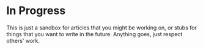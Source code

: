 # In Progress

This is just a sandbox for articles that you might be working on, or stubs for things that you want to write in the future.  Anything goes, just respect others' work.
